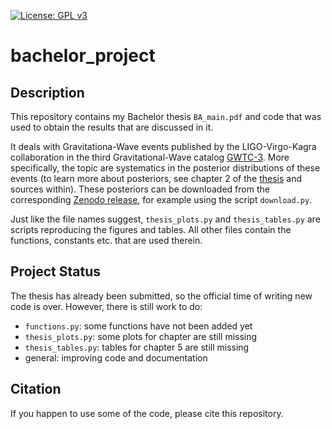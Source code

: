 [![License: GPL v3](https://img.shields.io/badge/License-GPLv3-blue.svg)](https://www.gnu.org/licenses/gpl-3.0)

# bachelor_project

## Description
This repository contains my Bachelor thesis `BA_main.pdf` and code that was used to obtain the results that are discussed in it.

It deals with Gravitationa-Wave events published by the LIGO-Virgo-Kagra collaboration in the third Gravitational-Wave catalog [GWTC-3](https://arxiv.org/abs/2111.03606). More specifically, the topic are systematics in the posterior distributions of these events (to learn more about posteriors, see chapter 2 of the [thesis](BA_main.pdf) and sources within). These posteriors can be downloaded from the corresponding [Zenodo release](https://zenodo.org/record/5546663#.Yka1ky3P1D9), for example using the script `download.py`.


Just like the file names suggest, `thesis_plots.py` and `thesis_tables.py` are scripts reproducing the figures and tables. All other files contain the functions, constants etc. that are used therein.


## Project Status
The thesis has already been submitted, so the official time of writing new code is over. However, there is still work to do:

* `functions.py`: some functions have not been added yet
* `thesis_plots.py`: some plots for chapter are still missing
* `thesis_tables.py`: tables for chapter 5 are still missing
* general: improving code and documentation


## Citation
If you happen to use some of the code, please cite this repository.


<!-- ## License
 Copyright (c) 2022 Max Melching
 
 This program is free software: you can redistribute and/or modify
 it under the terms of the GNU General Public License as published by
 the Free Software Foundation (either version 3 or any later version).
 
 This program is distributed in the hope that it will be useful, but without any warranty.

 
 A copy of the GNU General Public License can be found at <http://www.gnu.org/licenses/>. -->